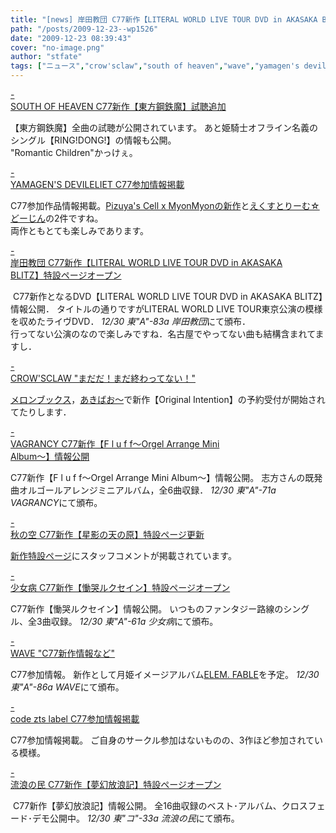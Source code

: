 ```yaml
---
title: "[news] 岸田教団 C77新作【LITERAL WORLD LIVE TOUR DVD in AKASAKA BLITZ】特設ページオープン"
path: "/posts/2009-12-23--wp1526"
date: "2009-12-23 08:39:43"
cover: "no-image.png"
author: "stfate"
tags: ["ニュース","crow'sclaw","south of heaven","wave","yamagen's devileliet","三澤秋","少女病","岸田教団","志方あきこ","流浪の民"]
---
```


<style type="text/css">
<!--
p {white-space: pre-wrap};
-->
</style>

<a class="topics" href="http://s-o-h.jp/products/" target="_blank">- SOUTH OF HEAVEN C77新作【東方鋼鉄魔】試聴追加</a>
<div class="news">【東方鋼鉄魔】全曲の試聴が公開されています。
あと姫騎士オフライン名義のシングル【RING!DONG!】の情報も公開。
<div id="talk">"Romantic Children"かっけぇ。</div></div>

<a class="topics" href="http://devileliet.gozaru.jp/" target="_blank">- YAMAGEN'S DEVILELIET C77参加情報掲載</a>
<div class="news">C77参加作品情報掲載。<a href="http://pm.pizuya.com/pcmm0005/">Pizuya's Cell x MyonMyonの新作</a>と<a href="http://dyinglife.sakura.ne.jp/extream/top.html">えくすとりーむ☆どーじん</a>の2件ですね。
<div id="talk">両作ともとても楽しみであります。</div></div>

<a class="topics" href="http://k-kyoudan.s61.xrea.com/c77/index.html" target="_blank">- 岸田教団 C77新作【LITERAL WORLD LIVE TOUR DVD in AKASAKA BLITZ】特設ページオープン</a>
<div class="news"><a href="http://k-kyoudan.s61.xrea.com/c77/index.html"><img src="http://k-kyoudan.s61.xrea.com/c77/lwltbanner400x50.jpg" alt="" /></a>
C77新作となるDVD【LITERAL WORLD LIVE TOUR DVD in AKASAKA BLITZ】情報公開．
タイトルの通りですがLITERAL WORLD LIVE TOUR東京公演の模様を収めたライヴDVD．
<em>12/30 東"A"-83a 岸田教団</em>にて頒布．
<div id="talk">行ってない公演のなので楽しみですね．名古屋でやってない曲も結構含まれてますし．</div></div>

<a class="topics" href="http://www.crowsclaw.info/2009/12/22/2350_744.php" target="_blank">- CROW'SCLAW "まだだ！まだ終わってない！"</a>
<div class="news"><a href="http://shop.melonbooks.co.jp/shop/sp_crows_intention.php">メロンブックス</a>，<a href="http://www.akibaoo.com/02/commodity_param/t/0/ctc/+/shc/0/cmc/2500020111949/backURL/+02+main">あきばお～</a>で新作【Original Intention】の予約受付が開始されてたりします．</div>

<a class="topics" href="http://www.vagrancy.jp/fluff/fluff.htm" target="_blank">- VAGRANCY C77新作【F l u f f～Orgel Arrange Mini Album～】情報公開</a>
<div class="news">C77新作【F l u f f～Orgel Arrange Mini Album～】情報公開。
志方さんの既発曲オルゴールアレンジミニアルバム，全6曲収録．
<em>12/30 東"A"-71a VAGRANCY</em>にて頒布。</div>

<a class="topics" href="http://anraku.nothing.sh/akisora/2009amanohara/" target="_blank">- 秋の空 C77新作【星影の天の原】特設ページ更新</a>
<div class="news"><a href="http://anraku.nothing.sh/akisora/2009amanohara/">新作特設ページ</a>にスタッフコメントが掲載されています。</div>

<a class="topics" href="http://www.girldisease.com/" target="_blank">- 少女病 C77新作【慟哭ルクセイン】特設ページオープン</a>
<div class="news">C77新作【慟哭ルクセイン】情報公開。
いつものファンタジー路線のシングル、全3曲収録。
<em>12/30 東"A"-61a 少女病</em>にて頒布。</div>

<a class="topics" href="http://www.circle-wave.net/" target="_blank">- WAVE "C77新作情報など"</a>
<div class="news">C77参加情報。
新作として月姫イメージアルバム<a href="http://www.circle-wave.net/product/elemfable/">ELEM. FABLE</a>を予定。
<em>12/30 東"A"-86a WAVE</em>にて頒布。</div>

<a class="topics" href="http://www.codeztslabel.com/" target="_blank">- code zts label C77参加情報掲載</a>
<div class="news">C77参加情報掲載。
ご自身のサークル参加はないものの、3作ほど参加されている模様。</div>

<a class="topics" href="http://www5.ocn.ne.jp/~rulotami/mugen/index.html" target="_blank">- 流浪の民 C77新作【夢幻放浪記】特設ページオープン</a>
<div class="news"><a href="http://www5.ocn.ne.jp/~rulotami/mugen/index.html"><img src="http://www5.ocn.ne.jp/~rulotami/mugen/image/mugen-ban01.jpg" alt="" /></a>
C77新作【夢幻放浪記】情報公開。
全16曲収録のベスト･アルバム、クロスフェード･デモ公開中。
<em>12/30 東"コ"-33a 流浪の民</em>にて頒布。</div>